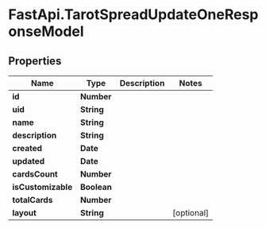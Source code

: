 # FastApi.TarotSpreadUpdateOneResponseModel

## Properties
Name | Type | Description | Notes
------------ | ------------- | ------------- | -------------
**id** | **Number** |  | 
**uid** | **String** |  | 
**name** | **String** |  | 
**description** | **String** |  | 
**created** | **Date** |  | 
**updated** | **Date** |  | 
**cardsCount** | **Number** |  | 
**isCustomizable** | **Boolean** |  | 
**totalCards** | **Number** |  | 
**layout** | **String** |  | [optional] 
